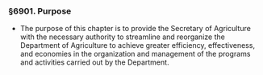 ### §6901. Purpose
* The purpose of this chapter is to provide the Secretary of Agriculture with the necessary authority to streamline and reorganize the Department of Agriculture to achieve greater efficiency, effectiveness, and economies in the organization and management of the programs and activities carried out by the Department.